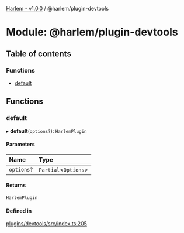 [Harlem - v1.0.0](../index.md) / @harlem/plugin-devtools

# Module: @harlem/plugin-devtools

## Table of contents

### Functions

- [default](harlem_plugin_devtools.md#default)

## Functions

### default

▸ **default**(`options?`): `HarlemPlugin`

#### Parameters

| Name | Type |
| :------ | :------ |
| `options?` | `Partial`<`Options`\> |

#### Returns

`HarlemPlugin`

#### Defined in

[plugins/devtools/src/index.ts:205](https://github.com/andrewcourtice/harlem/blob/1dcd57c/plugins/devtools/src/index.ts#L205)
